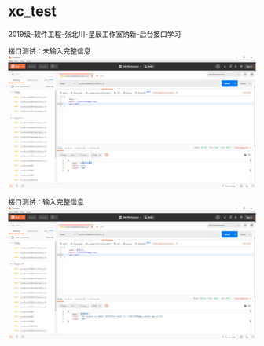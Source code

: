 # xc_test
2019级-软件工程-张北川-星辰工作室纳新-后台接口学习

接口测试：未输入完整信息
![avatar](QQ截图20190829154058.png)

接口测试：输入完整信息
![avatar](QQ截图20190829154028.png)